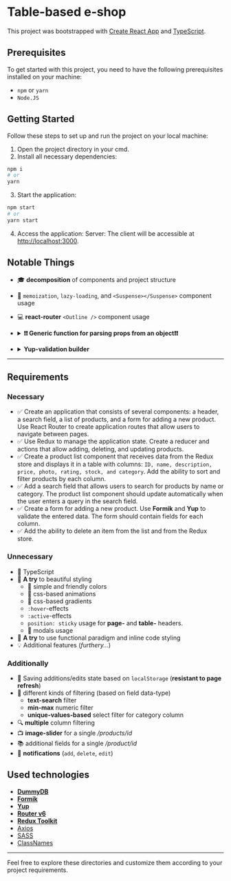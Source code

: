 # Table-based e-shop

This project was bootstrapped with [Create React App](https://github.com/facebook/create-react-app) and [TypeScript](https://github.com/microsoft/TypeScript).

## Prerequisites

To get started with this project, you need to have the following prerequisites installed on your machine:

- `npm` or `yarn`
- `Node.JS`

## Getting Started

Follow these steps to set up and run the project on your local machine:

1. Open the project directory in your cmd.
2. Install all necessary dependencies:

```bash
npm i
# or
yarn
```

3. Start the application:

```bash
npm start
# or
yarn start
```

4. Access the application:
Server: The client will be accessible at <http://localhost:3000>.

## Notable Things

- :mortar_board: **decomposition** of components and project structure
- :memo: `memoization`, `lazy-loading`, and `<Suspense></Suspense>` component usage
- :computer: **react-router** `<Outline />` component usage
- <details>
    <summary><b>&#10071;&#10071; Generic function for parsing props from an object&#10071;&#10071;</b></summary>

  - [Function](https://github.com/danflorko/test-table/blob/24631698bfe6007cb801db1bd0d5cd40ec89cf8f/src/controller/utils/helpers/index.ts#L16):

    ```typescript
        export const parseProps = <T extends object, C = PropType<T>>(
            items: T[],
            props: (keyof T)[]
        ) => items.reduce(
                (acc: TransposedValues<T, C>, item: T) => ({
                    ...acc,
                    ...props.reduce(
                        (props, prop) => ({
                            ...props,
                            [prop]: [...(props[prop] as C[]), item[prop]],
                        }),
                        acc
                    ),
                }),
                Object.fromEntries(
                    props.map((prop) => [prop, [] as C[]])
                ) as TransposedValues<T, C>
            );
    ```

  - [Additional types](https://github.com/danflorko/test-table/blob/24631698bfe6007cb801db1bd0d5cd40ec89cf8f/src/controller/types/index.ts#L3):

        ```typescript
        export type PropType<T extends object> = T[keyof T];

        export type TransposedValues<T extends object, C = PropType<T>> = {
            [key in keyof T]?: C[];
        };
        ```

  - [Usage example](https://github.com/danflorko/test-table/blob/24631698bfe6007cb801db1bd0d5cd40ec89cf8f/src/view/components/ProductsTable/index.tsx#L53):

        ```typescript
            useEffect(() => {
                const {
                    price = [],
                    stock = [],
                    rating = [],
                } = parseProps<IProduct, number>(products, ['price', 'stock', 'rating']);

                setMarginProductsValues({
                    minPrice: Math.min(...price),
                    maxPrice: Math.max(...price),
                    minStock: Math.min(...stock),
                    maxStock: Math.max(...stock),
                    minRating: Math.min(...rating),
                    maxRating: Math.max(...rating),
                });
            }, [products]);
        ```

</details>

- <details>
    <summary><b>Yup-validation builder</b></summary>

  - [Function](https://github.com/danflorko/test-table/blob/24631698bfe6007cb801db1bd0d5cd40ec89cf8f/src/controller/utils/helpers/index.ts#L55):

    ```typescript
    export const validationSchema = Yup.object().shape({
        title: Yup.string().required('Name is required'),
        description: Yup.string(),
        price: Yup.number()
            .positive('Price should be positive number')
            .typeError('Must be a number')
            .required('Price is required'),
        thumbnail: Yup.string().matches(
            /((https?):\/\/)?(www.)?[a-z0-9]+(\.[a-z]{2,}){1,3}(#?\/?[a-zA-Z0-9#]+)*\/?(\?[a-zA-Z0-9-_]+=[a-zA-Z0-9-%]+&?)?$/,
            'Enter valid URL for photo!'
        ),
        rating: Yup.number()
            .positive()
            .min(0, 'Min rating 0')
            .max(5, 'Max rating 5')
            .typeError('Must be a number')
            .required('Rating is required'),
        stock: Yup.number()
            .positive('Must be a positive number')
            .integer('Must be an integer number')
            .required('Stock is required'),
        category: Yup.string().required('Category is required'),
    });
    ```

  - [Usage example](https://github.com/danflorko/test-table/blob/24631698bfe6007cb801db1bd0d5cd40ec89cf8f/src/view/components/AddModal/index.tsx#L32):

    ```typescript
    const formik = useFormik({
        initialValues: savedLocalStorageValues,
        validationSchema,
        onSubmit: (values, { resetForm }) => {
            dispatch(
                addProduct({
                    ...values,
                    price: +values.price,
                    rating: +values.rating,
                    stock: +values.stock,
                })
            );
            resetForm();
            localStorage.removeItem('ProductAdd');
        },
    });
    ```

</details>

----

## Requirements

### Necessary

- :white_check_mark: Create an application that consists of several components: a header, a search field, a list of products, and a form for adding a new product. Use React Router to create application routes that allow users to navigate between pages.
- :white_check_mark: Use Redux to manage the application state. Create a reducer and actions that allow adding, deleting, and updating products.
- :white_check_mark: Create a product list component that receives data from the Redux store and displays it in a table with columns: `ID, name, description, price, photo, rating, stock, and category`. Add the ability to sort and filter products by each column.
- :white_check_mark: Add a search field that allows users to search for products by name or category. The product list component should update automatically when the user enters a query in the search field.
- :white_check_mark: Create a form for adding a new product. Use **Formik** and **Yup** to validate the entered data. The form should contain fields for each column.
- :white_check_mark: Add the ability to delete an item from the list and from the Redux store.

### Unnecessary

- :lock_with_ink_pen: TypeScript
- :gem: **A try** to beautiful styling
  - :sunrise: simple and friendly colors
  - :rotating_light: css-based animations
  - :rainbow: css-based gradients
  - `:hover`-effects
  - `:active`-effects
  - `position: sticky` usage for **page-** and **table-** headers.
  - :page_facing_up: modals usage
- :rocket: **A try** to use functional paradigm and inline code styling
- :bulb: Additional features (_furthery..._)

### Additionally

- :pushpin: Saving additions/edits state based on `localStorage` (**resistant to page refresh**)
- :pencil: different kinds of filtering (based on field data-type)
  - **text-search** filter
  - **min-max** numeric filter
  - **unique-values-based** select filter for category column
- :mag: **multiple** column filtering
- :tv: **image-slider** for a single _/products/id_
- :books: additional fields for a single _/product/id_
- :rotating_light: **notifications** (`add`, `delete`, `edit`)

## Used technologies

- [**DummyDB**](https://dummyjson.com)
- [**Formik**](https://formik.org)
- [**Yup**](https://github.com/jquense/yup)
- [**Router v6**](https://reactrouter.com/en/main)
- [**Redux Toolkit**](https://redux-toolkit.js.org)
- [Axios](https://github.com/axios/axios)
- [SASS](https://github.com/sass/sass)
- [ClassNames](https://github.com/JedWatson/classnames)

----
Feel free to explore these directories and customize them according to your project requirements.
